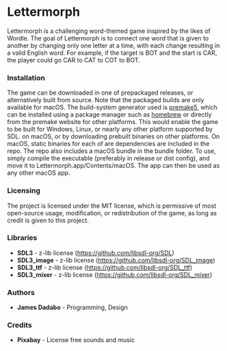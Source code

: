 # Lettermorph

Lettermorph is a challenging word-themed game inspired by the likes of Wordle. The goal of Lettermorph is to connect one word that is given to another by changing only one letter at a time, with each change resulting in a valid English word. For example, if the target is BOT and the start is CAR, the player could go CAR to CAT to COT to BOT.

### Installation

The game can be downloaded in one of prepackaged releases, or alternatively built from source. Note that the packaged builds are only available for macOS. The build-system generator used is [premake5](https://github.com/premake/premake-core), which can be installed using a package manager such as [homebrew](https://brew.sh) or directly from the premake website for other platforms. This would enable the game to be built for Windows, Linux, or nearly any other platform supported by SDL. on macOS, or by downloading prebuilt binaries on other platforms. On macOS, static binaries for each of are dependencies are included in the repo. The repo also includes a macOS bundle in the bundle folder. To use, simply compile the executable (preferably in release or dist config), and move it to Lettermorph.app/Contents/macOS. The app can then be used as any other macOS app.

### Licensing

The project is licensed under the MIT license, which is permissive of most open-source usage, modification, or redistribution of the game, as long as credit is given to this project.

### Libraries

* **SDL3** - z-lib license (https://github.com/libsdl-org/SDL)
* **SDL3_image** - z-lib license (https://github.com/libsdl-org/SDL_image)
* **SDL3_ttf** - z-lib license (https://github.com/libsdl-org/SDL_ttf)
* **SDL3_mixer** - z-lib license (https://github.com/libsdl-org/SDL_mixer)

### Authors

* **James Dadabo** - Programming, Design

### Credits

* **Pixabay** - License free sounds and music
